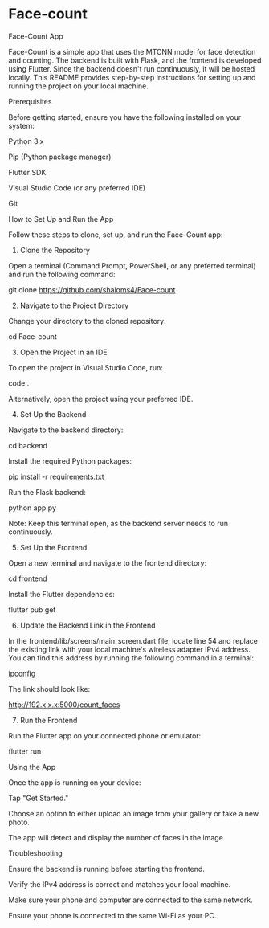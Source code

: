 # Face-count
Face-Count App

Face-Count is a simple app that uses the MTCNN model for face detection and counting. The backend is built with Flask, and the frontend is developed using Flutter. Since the backend doesn't run continuously, it will be hosted locally. This README provides step-by-step instructions for setting up and running the project on your local machine.

Prerequisites

Before getting started, ensure you have the following installed on your system:

Python 3.x

Pip (Python package manager)

Flutter SDK

Visual Studio Code (or any preferred IDE)

Git

How to Set Up and Run the App

Follow these steps to clone, set up, and run the Face-Count app:

1. Clone the Repository

Open a terminal (Command Prompt, PowerShell, or any preferred terminal) and run the following command:

git clone https://github.com/shaloms4/Face-count

2. Navigate to the Project Directory

Change your directory to the cloned repository:

cd Face-count

3. Open the Project in an IDE

To open the project in Visual Studio Code, run:

code .

Alternatively, open the project using your preferred IDE.

4. Set Up the Backend

Navigate to the backend directory:

cd backend

Install the required Python packages:

pip install -r requirements.txt

Run the Flask backend:

python app.py

Note: Keep this terminal open, as the backend server needs to run continuously.

5. Set Up the Frontend

Open a new terminal and navigate to the frontend directory:

cd frontend

Install the Flutter dependencies:

flutter pub get

6. Update the Backend Link in the Frontend

In the frontend/lib/screens/main_screen.dart file, locate line 54 and replace the existing link with your local machine's wireless adapter IPv4 address. You can find this address by running the following command in a terminal:

ipconfig

The link should look like:

http://192.x.x.x:5000/count_faces

7. Run the Frontend

Run the Flutter app on your connected phone or emulator:

flutter run

Using the App

Once the app is running on your device:

Tap "Get Started."

Choose an option to either upload an image from your gallery or take a new photo.

The app will detect and display the number of faces in the image.

Troubleshooting

Ensure the backend is running before starting the frontend.

Verify the IPv4 address is correct and matches your local machine.

Make sure your phone and computer are connected to the same network.

Ensure your phone is connected to the same Wi-Fi as your PC.
